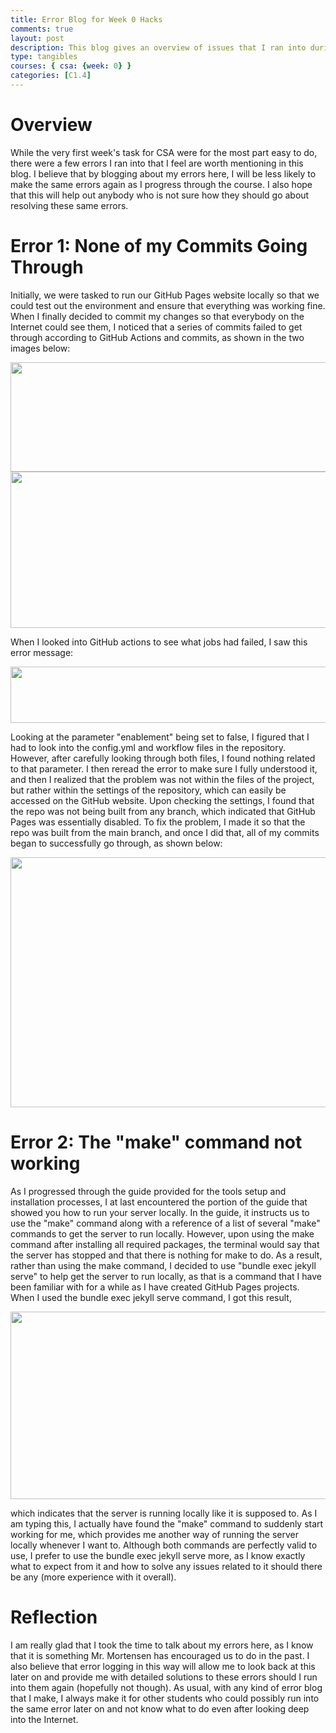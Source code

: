 ```yaml
---
title: Error Blog for Week 0 Hacks
comments: true
layout: post
description: This blog gives an overview of issues that I ran into during this week's hacks and how I went about resolving them. 
type: tangibles
courses: { csa: {week: 0} }
categories: [C1.4]
---
```



# Overview

While the very first week's task for CSA were for the most part easy to do, there were a few errors I ran into that I feel are worth mentioning in this blog. I believe that by blogging about my errors here, I will be less likely to make the same errors again as I progress through the course. I also hope that this will help out anybody who is not sure how they should go about resolving these same errors. 


# Error 1: None of my Commits Going Through

Initially, we were tasked to run our GitHub Pages website locally so that we could test out the environment and ensure that everything was working fine. When I finally decided to commit my changes so that everybody on the Internet could see them, I noticed that a series of commits failed to get through according to GitHub Actions and commits, as shown in the two images below:

<img src="{{site.baseurl}}/images/commiterrors.png"  width="800" height="175" />

<img src="{{site.baseurl}}/images/actionerrors.png"  width="800" height="250" />

When I looked into GitHub actions to see what jobs had failed, I saw this error message:

<img src="{{site.baseurl}}/images/joberrors.png"  width="800" height="90" />

Looking at the parameter "enablement" being set to false, I figured that I had to look into the config.yml and workflow files in the repository. However, after carefully looking through both files, I found nothing related to that parameter. I then reread the error to make sure I fully understood it, and then I realized that the problem was not within the files of the project, but rather within the settings of the repository, which can easily be accessed on the GitHub website. Upon checking the settings, I found that the repo was not being built from any branch, which indicated that GitHub Pages was essentially disabled. To fix the problem, I made it so that the repo was built from the main branch, and once I did that, all of my commits began to successfully go through, as shown below:

<img src="{{site.baseurl}}/images/goodcommits.png"  width="800" height="400" />

# Error 2: The "make" command not working

As I progressed through the guide provided for the tools setup and installation processes, I at last encountered the portion of the guide that showed you how to run your server locally. In the guide, it instructs us to use the "make" command along with a reference of a list of several "make" commands to get the server to run locally. However, upon using the make command after installing all required packages, the terminal would say that the server has stopped and that there is nothing for make to do. As a result, rather than using the make command, I decided to use "bundle exec jekyll serve" to help get the server to run locally, as that is a command that I have been familiar with for a while as I have created GitHub Pages projects. When I used the bundle exec jekyll serve command, I got this result,

<img src="{{site.baseurl}}/images/successfulresult.png"  width="700" height="300" />

which indicates that the server is running locally like it is supposed to. As I am typing this, I actually have found the "make" command to suddenly start working for me, which provides me another way of running the server locally whenever I want to. Although both commands are perfectly valid to use, I prefer to use the bundle exec jekyll serve more, as I know exactly what to expect from it and how to solve any issues related to it should there be any (more experience with it overall).


# Reflection

I am really glad that I took the time to talk about my errors here, as I know that it is something Mr. Mortensen has encouraged us to do in the past. I also believe that error logging in this way will allow me to look back at this later on and provide me with detailed solutions to these errors should I run into them again (hopefully not though). As usual, with any kind of error blog that I make, I always make it for other students who could possibly run into the same error later on and not know what to do even after looking deep into the Internet. 
